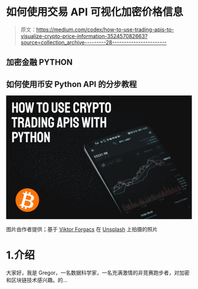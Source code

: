 # 如何使用交易 API 可视化加密价格信息

> 原文：<https://medium.com/codex/how-to-use-trading-apis-to-visualize-crypto-price-information-352457082663?source=collection_archive---------28----------------------->

## 加密金融 PYTHON

## 如何使用币安 Python API 的分步教程

![](img/5cf996db03634f3ef64be111db23c204.png)

图片由作者提供；基于 [Viktor Forgacs](https://unsplash.com/@sonance?utm_source=unsplash&utm_medium=referral&utm_content=creditCopyText) 在 [Unsplash](https://unsplash.com/s/photos/trading?utm_source=unsplash&utm_medium=referral&utm_content=creditCopyText) 上拍摄的照片

# 1.介绍

大家好，我是 Gregor，一名数据科学家，一名充满激情的非竞赛跑步者，对加密和区块链技术感兴趣。的…